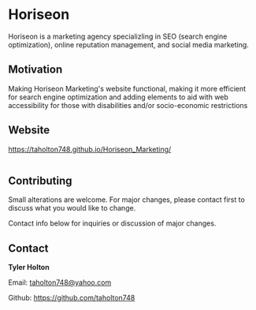 # Horiseon

Horiseon is a marketing agency specializling in SEO (search engine optimization), online reputation management, and social media marketing.

## Motivation

Making Horiseon Marketing's website functional, making it more efficient for search engine optimization and adding elements to aid with web accessibility for those with disabilities and/or socio-economic restrictions

## Website

https://taholton748.github.io/Horiseon_Marketing/

<img>

## Contributing

Small alterations are welcome. For major changes, please contact first to discuss what you would like to change.

Contact info below for inquiries or discussion of major changes.

## Contact

<strong>Tyler Holton</strong>

Email: taholton748@yahoo.com

Github: https://github.com/taholton748